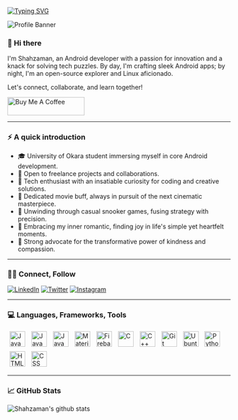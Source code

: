 [![Typing SVG](https://readme-typing-svg.herokuapp.com?font=Fira+Code&pause=1000&width=435&lines=Hi+there!+It's+been+a+while+%F0%9F%91%8B%F0%9F%8F%BB)](https://git.io/typing-svg)

![Profile Banner](https://camo.githubusercontent.com/992babdffd8c74a1502de375fbdf7e4d54773242/68747470733a2f2f6d656469612e67697068792e636f6d2f6d656469612f53576f536b4e36447854737a71494b4571762f67697068792e676966)

### 👋 Hi there
I'm Shahzaman, an Android developer with a passion for innovation and a knack for solving tech puzzles. By day, I'm crafting sleek Android apps; by night, I'm an open-source explorer and Linux aficionado.

Let's connect, collaborate, and learn together!

<a href="https://www.buymeacoffee.com/shahzamanRai" target="_blank"><img src="https://cdn.buymeacoffee.com/buttons/default-orange.png" alt="Buy Me A Coffee" height="41" width="174"></a>

---

### ⚡️ A quick introduction
- 🎓 University of Okara student immersing myself in core Android development.
- 💼 Open to freelance projects and collaborations.
- 🤖 Tech enthusiast with an insatiable curiosity for coding and creative solutions.
- 🎥 Dedicated movie buff, always in pursuit of the next cinematic masterpiece.
- 🎱 Unwinding through casual snooker games, fusing strategy with precision.
- 💓 Embracing my inner romantic, finding joy in life's simple yet heartfelt moments.
- 💞 Strong advocate for the transformative power of kindness and compassion.

---

### 🤝🏻 Connect, Follow
[![LinkedIn](https://img.shields.io/badge/LinkedIn-0077B5?style=for-the-badge&logo=linkedin&logoColor=white)](https://www.linkedin.com/in/shah-zaman-rai/)
[![Twitter](https://img.shields.io/badge/Twitter-1DA1F2?style=for-the-badge&logo=twitter&logoColor=white)](https://twitter.com/srZamanRai)
[![Instagram](https://img.shields.io/badge/Instagram-E1306C?style=for-the-badge&logo=instagram&logoColor=white)](https://www.instagram.com/shahzaman_rai/)

---

### 💻 Languages, Frameworks, Tools
<p float="left">
  <img style="padding:5px;" align="center" alt="Java" width="35px" src="https://cdn.jsdelivr.net/gh/devicons/devicon/icons/android/android-plain.svg" />
<img style="padding:5px;" align="center" alt="Java" width="35px" src="https://cdn.jsdelivr.net/gh/devicons/devicon/icons/kotlin/kotlin-original.svg" />       
<img style="padding:5px;" align="center" alt="Java" width="35px" src="https://cdn.jsdelivr.net/gh/devicons/devicon/icons/java/java-original.svg">
<img style="padding:5px;" align="center" alt="Material-Design" width="35px" src="https://cdn.jsdelivr.net/gh/devicons/devicon/icons/materialui/materialui-original.svg">
<img style="padding:5px;" align="center" alt="Firebase" width="35px" src="https://cdn.jsdelivr.net/gh/devicons/devicon/icons/firebase/firebase-plain.svg">
<img style="padding:5px;" align="center" alt="C" width="35px" src="https://cdn.jsdelivr.net/gh/devicons/devicon/icons/c/c-original.svg">
<img style="padding:5px;" align="center" alt="C++" width="35px" src="https://cdn.jsdelivr.net/gh/devicons/devicon/icons/cplusplus/cplusplus-original.svg">
  <img style="padding:5px;" align="center" alt="Git" width="35px" src="https://cdn.jsdelivr.net/gh/devicons/devicon/icons/git/git-original.svg">
<img style="padding:5px;" align="center" alt="Ubuntu" width="35px" src="https://cdn.jsdelivr.net/gh/devicons/devicon/icons/linux/linux-original.svg">
<img style="padding:5px;" align="center" alt="Python" width="35px" src="https://cdn.jsdelivr.net/gh/devicons/devicon/icons/python/python-original.svg">
<img style="padding:5px;" align="center" alt="HTML" width="35px" src="https://cdn.jsdelivr.net/gh/devicons/devicon/icons/html5/html5-original.svg" >
<img style="padding:5px;" align="center" alt="CSS" width="35px" src="https://cdn.jsdelivr.net/gh/devicons/devicon/icons/css3/css3-original.svg">
</p>

---

### 📈 GitHub Stats
![Shahzaman's github stats](https://github-readme-stats.vercel.app/api?username=ShahzamanRai&count_private=true&show_icons=true)

